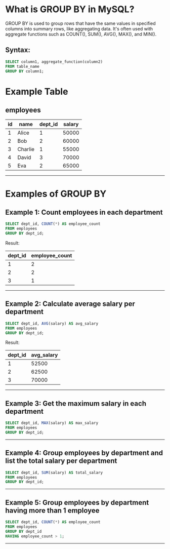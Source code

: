 # What is GROUP BY in MySQL?

GROUP BY is used to group rows that have the same values in specified columns into summary rows, like aggregating data.
It's often used with aggregate functions such as COUNT(), SUM(), AVG(), MAX(), and MIN().

## Syntax:

```sql
SELECT column1, aggregate_function(column2)
FROM table_name
GROUP BY column1;
```

# Example Table

## employees

| id | name    | dept_id | salary |
|----|---------|---------|--------|
| 1  | Alice   | 1       | 50000  |
| 2  | Bob     | 2       | 60000  |
| 3  | Charlie | 1       | 55000  |
| 4  | David   | 3       | 70000  |
| 5  | Eva     | 2       | 65000  |

---

# Examples of GROUP BY

## Example 1: Count employees in each department

```sql
SELECT dept_id, COUNT(*) AS employee_count
FROM employees
GROUP BY dept_id;
```

Result:

| dept_id | employee_count |
|---------|----------------|
| 1       | 2              |
| 2       | 2              |
| 3       | 1              |

---

## Example 2: Calculate average salary per department

```sql
SELECT dept_id, AVG(salary) AS avg_salary
FROM employees
GROUP BY dept_id;
```

Result:

| dept_id | avg_salary |
|---------|------------|
| 1       | 52500      |
| 2       | 62500      |
| 3       | 70000      |

---

## Example 3: Get the maximum salary in each department

```sql
SELECT dept_id, MAX(salary) AS max_salary
FROM employees
GROUP BY dept_id;
```

---

## Example 4: Group employees by department and list the total salary per department

```sql
SELECT dept_id, SUM(salary) AS total_salary
FROM employees
GROUP BY dept_id;
```

---

## Example 5: Group employees by department having more than 1 employee

```sql
SELECT dept_id, COUNT(*) AS employee_count
FROM employees
GROUP BY dept_id
HAVING employee_count > 1;
```

---


